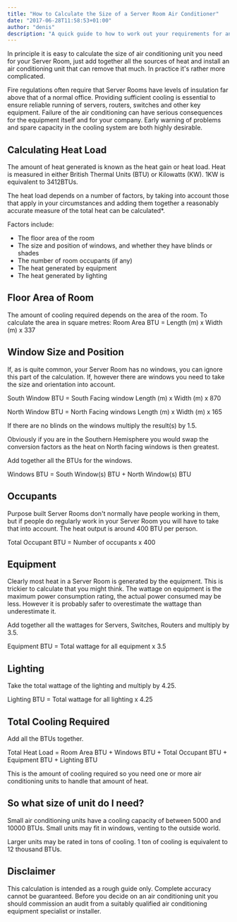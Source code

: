 ```yaml
---
title: "How to Calculate the Size of a Server Room Air Conditioner"
date: "2017-06-28T11:58:53+01:00"
author: "denis"
description: "A quick guide to how to work out your requirements for an air conditioning unit for your Server Room or Data Center."
---
```

In principle it is easy to calculate the size of air conditioning unit you need for your Server Room, just add together all the sources of heat and install an air conditioning unit that can remove that much. In practice it's rather more complicated.

Fire regulations often require that Server Rooms have levels of insulation far above that of a normal office. Providing sufficient cooling is essential to ensure reliable running of servers, routers, switches and other key equipment. Failure of the air conditioning can have serious consequences for the equipment itself and for your company. Early warning of problems and spare capacity in the cooling system are both highly desirable.

## Calculating Heat Load

The amount of heat generated is known as the heat gain or heat load. Heat is measured in either British Thermal Units (BTU) or Kilowatts (KW). 1KW is equivalent to 3412BTUs.

The heat load depends on a number of factors, by taking into account those that apply in your circumstances and adding them together a reasonably accurate measure of the total heat can be calculated*.

Factors include:

* The floor area of the room
* The size and position of windows, and whether they have blinds or shades
* The number of room occupants (if any)
* The heat generated by equipment
* The heat generated by lighting

## Floor Area of Room

The amount of cooling required depends on the area of the room. To calculate the area in square metres:
Room Area BTU = Length (m) x Width (m) x 337

## Window Size and Position

If, as is quite common, your Server Room has no windows, you can ignore this part of 
the calculation. If, however there are windows you need to take the size and orientation into account.

South Window BTU = South Facing window Length (m) x Width (m) x 870

North Window BTU = North Facing windows Length (m) x Width (m) x 165

If there are no blinds on the windows multiply the result(s) by 1.5.

Obviously if you are in the Southern Hemisphere you would swap the conversion factors as the heat on North facing windows is then greatest.

Add together all the BTUs for the windows.

Windows BTU = South Window(s) BTU + North Window(s) BTU

## Occupants

Purpose built Server Rooms don't normally have people working in them, but if people do regularly work in your Server Room you will have to take that into account. The heat output is around 400 BTU per person.

Total Occupant BTU = Number of occupants x 400

## Equipment

Clearly most heat in a Server Room is generated by the equipment. This is trickier to calculate that you might think. The wattage on equipment is the maximum power consumption rating, the actual power consumed may be less. However it is probably safer to overestimate the wattage than underestimate it.

Add together all the wattages for Servers, Switches, Routers and multiply by 3.5.

Equipment BTU = Total wattage for all equipment x 3.5

## Lighting

Take the total wattage of the lighting and multiply by 4.25.

Lighting BTU = Total wattage for all lighting x 4.25

## Total Cooling Required

Add all the BTUs together.

Total Heat Load = Room Area BTU + Windows BTU + Total Occupant BTU + Equipment BTU + Lighting BTU

This is the amount of cooling required so you need one or more air conditioning units to handle that amount of heat.

## So what size of unit do I need?

Small air conditioning units have a cooling capacity of between 5000 and 10000 BTUs. Small units may fit in windows, venting to the outside world.

Larger units may be rated in tons of cooling. 1 ton of cooling is equivalent to 12 thousand BTUs.

## Disclaimer

This calculation is intended as a rough guide only. Complete accuracy cannot be guaranteed. Before you decide on an air conditioning unit you should commission an audit from a suitably qualified air conditioning equipment specialist or installer.

